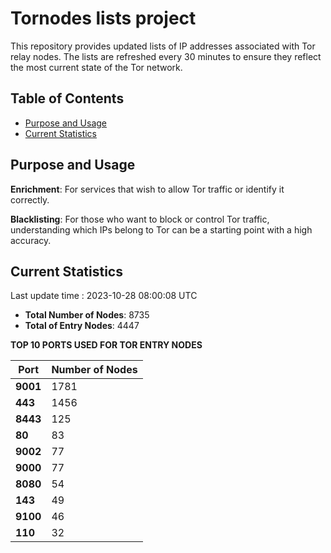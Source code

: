 # Tornodes lists project

This repository provides updated lists of IP addresses associated with Tor relay nodes. The lists are refreshed every 30 minutes to ensure they reflect the most current state of the Tor network.

## Table of Contents

- [Purpose and Usage](#purpose-and-usage)
- [Current Statistics](#current-statistics)


## Purpose and Usage

**Enrichment**: For services that wish to allow Tor traffic or identify it correctly.

**Blacklisting**: For those who want to block or control Tor traffic, understanding which IPs belong to Tor can be a starting point with a high accuracy.

## Current Statistics

Last update time : 2023-10-28 08:00:08 UTC

- **Total Number of Nodes**: 8735
- **Total of Entry Nodes**: 4447

**TOP 10 PORTS USED FOR TOR ENTRY NODES**

| **Port** | **Number of Nodes** |
|------|-----------------|
| **9001**   | 1781  |
| **443**   | 1456  |
| **8443**   | 125  |
| **80**   | 83  |
| **9002**   | 77  |
| **9000**   | 77  |
| **8080**   | 54  |
| **143**   | 49  |
| **9100**   | 46  |
| **110**   | 32  |

